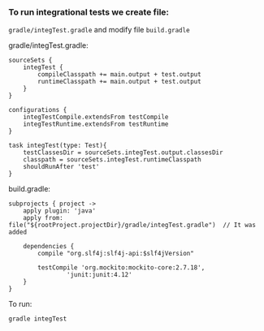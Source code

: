 ### To run integrational tests we create file:
`gradle/integTest.gradle` and modify file `build.gradle`

gradle/integTest.gradle:
```
sourceSets {
    integTest {
        compileClasspath += main.output + test.output
        runtimeClasspath += main.output + test.output
    }
}

configurations {
    integTestCompile.extendsFrom testCompile
    integTestRuntime.extendsFrom testRuntime
}

task integTest(type: Test){
    testClassesDir = sourceSets.integTest.output.classesDir
    classpath = sourceSets.integTest.runtimeClasspath
    shouldRunAfter 'test'
}
```
build.gradle:
```
subprojects { project ->
    apply plugin: 'java'
    apply from: file("${rootProject.projectDir}/gradle/integTest.gradle")  // It was added
    
    dependencies {
        compile "org.slf4j:slf4j-api:$slf4jVersion"

        testCompile 'org.mockito:mockito-core:2.7.18',
                'junit:junit:4.12'
    }
}
```
To run:
```
gradle integTest
```
